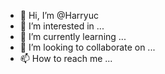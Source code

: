 - 👋 Hi, I’m @Harryuc
- 👀 I’m interested in ...
- 🌱 I’m currently learning ...
- 💞️ I’m looking to collaborate on ...
- 📫 How to reach me ...

<!---
Harryuc/Harryuc is a ✨ special ✨ repository because its `README.md` (this file) appears on your GitHub profile.
You can click the Preview link to take a look at your changes.
--->
